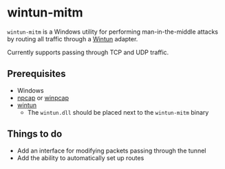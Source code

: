 # wintun-mitm

`wintun-mitm` is a Windows utility for performing man-in-the-middle attacks by routing all traffic through a [Wintun](https://wintun.net) adapter.

Currently supports passing through TCP and UDP traffic. 

## Prerequisites

* Windows
* [npcap](https://nmap.org/npcap/) or [winpcap](https://www.winpcap.org/)
* [wintun](https://wintun.net)
    * The `wintun.dll` should be placed next to the `wintun-mitm` binary

## Things to do

* Add an interface for modifying packets passing through the tunnel
* Add the ability to automatically set up routes
